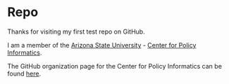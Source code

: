 Repo
====
Thanks for visiting my first test repo on GitHub. 

I am a member of the [Arizona State University](http://www.asu.edu) - [Center for Policy Informatics](http://cpi.asu.edu).

The GitHub organization page for the Center for Policy Informatics can be found [here](https://github.com/orgs/ASU-CPI).
